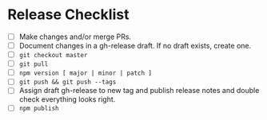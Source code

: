 # Release Checklist

- [ ] Make changes and/or merge PRs.
- [ ] Document changes in a gh-release draft.  If no draft exists, create one.
- [ ] `git checkout master`
- [ ] `git pull`
- [ ] `npm version [ major | minor | patch ]`
- [ ] `git push && git push --tags`
- [ ] Assign draft gh-release to new tag and publish release notes and double check everything looks right.
- [ ] `npm publish`
